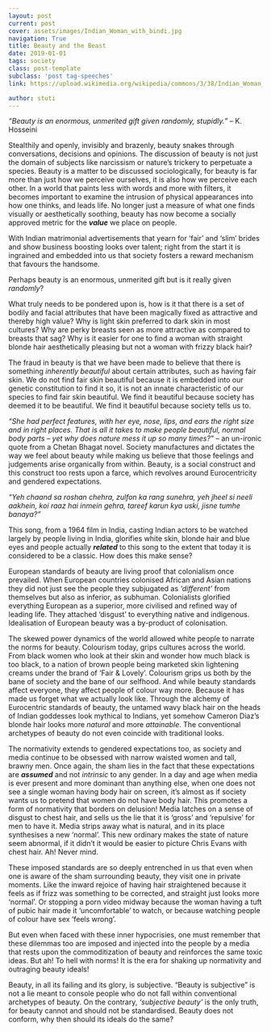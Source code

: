 ```yaml
---
layout: post
current: post
cover: assets/images/Indian_Woman_with_bindi.jpg
navigation: True
title: Beauty and the Beast
date: 2019-01-01
tags: society
class: post-template
subclass: 'post tag-speeches'
link: https://upload.wikimedia.org/wikipedia/commons/3/38/Indian_Woman_with_bindi.jpg

author: stuti
---
```

*“Beauty is an enormous, unmerited gift given randomly, stupidly.”* – K. Hosseini

Stealthily and openly, invisibly and brazenly, beauty snakes through conversations, decisions and opinions. The discussion of beauty is not just the domain of subjects like narcissism or nature’s trickery to perpetuate a species. Beauty is a matter to be discussed sociologically, for beauty is far more than just how we perceive ourselves, it is also how we perceive each other. In a world that paints less with words and more with filters, it becomes important to examine the intrusion of physical appearances into how one thinks, and leads life. No longer just a measure of what one finds visually or aesthetically soothing, beauty has now become a socially approved metric for the ***value*** we place on people.

With Indian matrimonial advertisements that yearn for ‘fair’ and ‘slim’ brides and show business boosting looks over talent; right from the start it is ingrained and embedded into us that society fosters a reward mechanism that favours the handsome.

Perhaps beauty is an enormous, unmerited gift but is it really given *randomly*?

What truly needs to be pondered upon is, how is it that there is a set of bodily and facial attributes that have been magically fixed as attractive and thereby high value? Why is light skin preferred to dark skin in most cultures? Why are perky breasts seen as more attractive as compared to breasts that sag? Why is it easier for one to find a woman with straight blonde hair aesthetically pleasing but not a woman with frizzy black hair?

The fraud in beauty is that we have been made to believe that there is something *inherently beautiful* about certain attributes, such as having fair skin. We do not find fair skin beautiful because it is embedded into our genetic constitution to find it so, it is not an innate characteristic of our species to find fair skin beautiful. We find it beautiful because society has deemed it to be beautiful. We find it beautiful because society tells us to.

*“She had perfect features, with her eye, nose, lips, and ears the right size and in right places. That is all it takes to make people beautiful, normal body parts – yet why does nature mess it up so many times?”* – an un-ironic quote from a Chetan Bhagat novel. Society manufactures and dictates the way we feel about beauty while making us believe that those feelings and judgements arise organically from within. Beauty, is a social construct and this construct too rests upon a farce, which revolves around Eurocentricity and gendered expectations.

*“Yeh chaand sa roshan chehra, zulfon ka rang sunehra, yeh jheel si neeli aakhein, koi raaz hai inmein gehra, tareef karun kya uski, jisne tumhe banaya?”*

This song, from a 1964 film in India, casting Indian actors to be watched largely by people living in India, glorifies white skin, blonde hair and blue eyes and people actually ***related*** to this song to the extent that today it is considered to be a classic. How does this make sense?

European standards of beauty are living proof that colonialism once prevailed. When European countries colonised African and Asian nations they did not just see the people they subjugated as *‘different’* from themselves but also as inferior, as subhuman. Colonialists glorified everything European as a superior, more civilised and refined way of leading life. They attached ‘disgust’ to everything native and indigenous. Idealisation of European beauty was a by-product of colonisation.

The skewed power dynamics of the world allowed white people to narrate the norms for beauty. Colourism today, grips cultures across the world. From black women who look at their skin and wonder how much black is too black, to a nation of brown people being marketed skin lightening creams under the brand of ‘Fair & Lovely’. Colourism grips us both by the bane of society and the bane of our selfhood. And while beauty standards affect everyone, they affect people of colour way more. Because it has made us forget what we actually look like. Through the alchemy of Eurocentric standards of beauty, the untamed wavy black hair on the heads of Indian goddesses look mythical to Indians, yet somehow Cameron Diaz’s blonde hair looks more *natural* and more *attainable*. The conventional archetypes of beauty do not even coincide with traditional looks.

The normativity extends to gendered expectations too, as society and media continue to be obsessed with narrow waisted women and tall, brawny men. Once again, the sham lies in the fact that these expectations are ***assumed*** and not *intrinsic* to any gender. In a day and age when media is ever present and more dominant than anything else, when one does not see a single woman having body hair on screen, it’s almost as if society wants us to pretend that women do not have body hair. This promotes a form of normativity that borders on delusion! Media latches on a sense of disgust to chest hair, and sells us the lie that it is ‘gross’ and ‘repulsive’ for men to have it. Media strips away what is natural, and in its place synthesises a new ‘normal’. This new ordinary makes the state of nature seem abnormal, if it didn’t it would be easier to picture Chris Evans with chest hair. Ah! Never mind.

These imposed standards are so deeply entrenched in us that even when one is aware of the sham surrounding beauty, they visit one in private moments. Like the inward rejoice of having hair straightened because it feels as if frizz was something to be corrected, and straight just looks more ‘normal’. Or stopping a porn video midway because the woman having a tuft of pubic hair made it ‘uncomfortable’ to watch, or because watching people of colour have sex ‘feels wrong’.

But even when faced with these inner hypocrisies, one must remember that these dilemmas too are imposed and injected into the people by a media that rests upon the commoditization of beauty and reinforces the same toxic ideas. But ah! To hell with norms! It is the era for shaking up normativity and outraging beauty ideals!

Beauty, in all its failing and its glory, is subjective. “Beauty is subjective” is not a lie meant to console people who do not fall within conventional archetypes of beauty. On the contrary, *‘subjective beauty’* is the only truth, for beauty cannot and should not be standardised. Beauty does not conform, why then should its ideals do the same?



